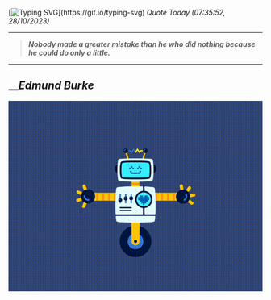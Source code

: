 [![Typing SVG](https://readme-typing-svg.herokuapp.com?font=Press+Start+2P&color=C2F784&size=35&width=900&height=100&lines=Hello+World%2C+I'm+Hung+!)](https://git.io/typing-svg) 
_Quote Today (07:35:52, 28/10/2023)_
___
>**_Nobody made a greater mistake than he who did nothing because he could do only a little._**
___

## __**_Edmund Burke_**

![RobotDance](src/assets/images/robot-dancing-dribble.gif?style=center)
